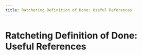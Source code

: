 ```yaml
---
title: Ratcheting Definition of Done: Useful References
---
```


# Ratcheting Definition of Done: Useful References
